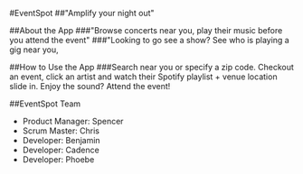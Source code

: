 #EventSpot
##"Amplify your night out"

##About the App
###"Browse concerts near you, play their music before you attend the event"
###"Looking to go see a show?  See who is playing a gig near you,

##How to Use the App
###Search near you or specify a zip code.  Checkout an event, click an artist and watch their Spotify playlist + venue location slide in. Enjoy the sound?  Attend the event!

##EventSpot Team
* Product Manager: Spencer
* Scrum Master: Chris
* Developer: Benjamin
* Developer: Cadence
* Developer: Phoebe
